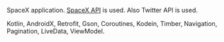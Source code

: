 SpaceX application. [SpaceX API](https://github.com/r-spacex/SpaceX-API) is used.
Also Twitter API is used.

Kotlin, AndroidX, Retrofit, Gson, Coroutines, Kodein, Timber, Navigation, Pagination, LiveData, ViewModel.